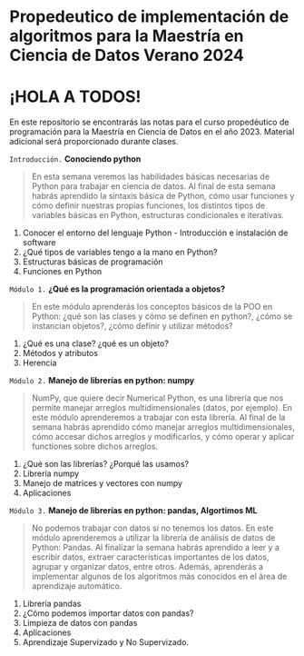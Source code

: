 # Propedeutico de implementación de algoritmos para la Maestría en Ciencia de Datos Verano 2024

# ¡HOLA A TODOS!

En este repositorio se encontrarás las notas para el curso propedéutico de programación para la Maestría en Ciencia de Datos en el año 2023. Material adicional será proporcionado durante clases.

`Introducción.` **Conociendo python**
> En esta semana veremos las habilidades básicas necesarias de Python para trabajar en ciencia de datos. Al final de esta semana habrás aprendido la sintaxis básica de Python, cómo usar funciones y cómo definir nuestras propias funciones, los distintos tipos de variables básicas en Python, estructuras condicionales e iterativas.

   1. Conocer el entorno del lenguaje Python
    - Introducción e instalación de software
   2. ¿Qué tipos de variables tengo a la mano en Python?
   3. Estructuras básicas de programación
   4. Funciones en Python

`Módulo 1.`  **¿Qué es la programación orientada a objetos?**
> En este módulo aprenderás los conceptos básicos de la POO en Python: ¿qué son las clases y cómo se definen en python?, ¿cómo se instancian objetos?, ¿cómo definir y utilizar métodos?

   1. ¿Qué es una clase? ¿qué es un objeto?
   2. Métodos y atributos
   3. Herencia

`Módulo 2.`  **Manejo de librerías en python: numpy**
> NumPy, que quiere decir Numerical Python, es una librería que nos permite manejar arreglos multidimensionales (datos, por ejemplo). En este módulo aprenderemos a trabajar con esta librería. Al final de la semana habrás aprendido cómo manejar arreglos multidimensionales, cómo accesar dichos arreglos y modificarlos, y cómo operar y aplicar functiones sobre dichos arreglos.

   1. ¿Qué son las librerías? ¿Porqué las usamos?
   2. Librería numpy
   3. Manejo de matrices y vectores con numpy
   4. Aplicaciones

`Módulo 3.`  **Manejo de librerías en python: pandas, Algortimos ML**
> No podemos trabajar con datos si no tenemos los datos. En este módulo aprenderemos a utilizar la librería de análisis de datos de Python: Pandas. Al finalizar la semana habrás aprendido a leer y a escribir datos, extraer características importantes de los datos, agrupar y organizar datos, entre otros. Además, aprenderás a implementar algunos de los algoritmos más conocidos en el área de aprendizaje automático.

   1. Librería pandas
   2. ¿Cómo podemos importar datos con pandas?
   3. Limpieza de datos con pandas
   4. Aplicaciones
   5. Aprendizaje Supervizado y No Supervizado.
